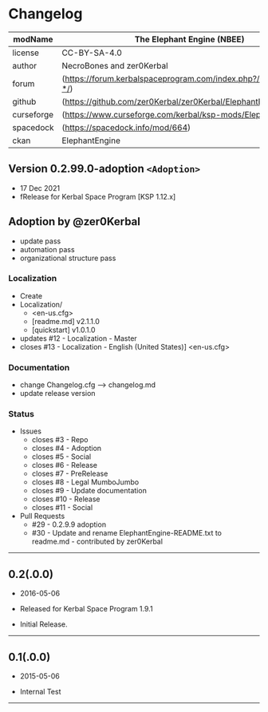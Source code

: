 # Changelog  
  
| modName    | The Elephant Engine (NBEE)                                        |
| ---------- | ----------------------------------------------------------------- |
| license    | CC-BY-SA-4.0                                                      |
| author     | NecroBones and zer0Kerbal                                         |
| forum      | (https://forum.kerbalspaceprogram.com/index.php?/topic/206024-*/) |
| github     | (https://github.com/zer0Kerbal/zer0Kerbal/ElephantEngine)         |
| curseforge | (https://www.curseforge.com/kerbal/ksp-mods/ElephantEngine)       |
| spacedock  | (https://spacedock.info/mod/664)                                  |
| ckan       | ElephantEngine                                                    |

## Version 0.2.99.0-adoption `<Adoption>`

* 17 Dec 2021
* fRelease for Kerbal Space Program [KSP 1.12.x]

## Adoption by @zer0Kerbal

* update pass
* automation pass
* organizational structure pass

### Localization

* Create
* Localization/
  * <en-us.cfg>
  * [readme.md] v2.1.1.0
  * [quickstart] v1.0.1.0
* updates #12 - Localization - Master
* closes #13 - Localization - English (United States)] <en-us.cfg>

### Documentation

* change Changelog.cfg --> changelog.md
* update release version

### Status

* Issues
  * closes #3 - Repo
  * closes #4 - Adoption
  * closes #5 - Social
  * closes #6 - Release
  * closes #7 - PreRelease
  * closes #8 - Legal MumboJumbo
  * closes #9 - Update documentation
  * closes #10 - Release
  * closes #11 - Social
* Pull Requests
  * #29 - 0.2.9.9 adoption
  * #30 - Update and rename ElephantEngine-README.txt to readme.md - contributed by zer0Kerbal

---

## 0.2(.0.0)

* 2016-05-06
* Released for Kerbal Space Program 1.9.1

* Initial Release.

---

## 0.1(.0.0)

* 2015-05-06

* Internal Test

---
